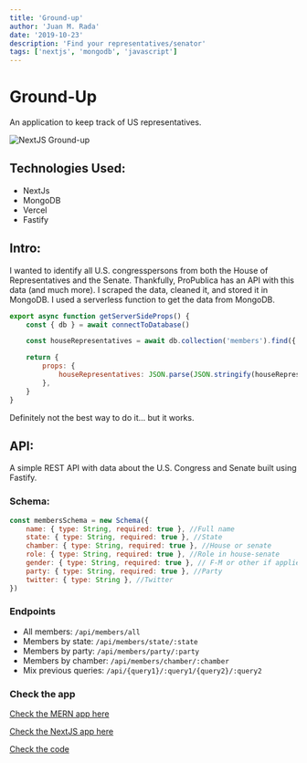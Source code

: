 ```yaml
---
title: 'Ground-up'
author: 'Juan M. Rada'
date: '2019-10-23'
description: 'Find your representatives/senator'
tags: ['nextjs', 'mongodb', 'javascript']
---
```


# Ground-Up

An application to keep track of US representatives.

![NextJS Ground-up](https://cdn1.bbcode0.com/uploads/2021/5/27/ea641796f2ad2572275365e2cbd0bf8a-full.png)

## Technologies Used:

-   NextJs
-   MongoDB
-   Vercel
-   Fastify

## Intro:

I wanted to identify all U.S. congresspersons from both the House of Representatives and the Senate. Thankfully, ProPublica has an API with this data (and much more). I scraped the data, cleaned it, and stored it in MongoDB. I used a serverless function to get the data from MongoDB.

```javascript
export async function getServerSideProps() {
    const { db } = await connectToDatabase()

    const houseRepresentatives = await db.collection('members').find({ chamber: 'house' }).toArray()

    return {
        props: {
            houseRepresentatives: JSON.parse(JSON.stringify(houseRepresentatives)),
        },
    }
}
```

Definitely not the best way to do it... but it works.

## API:

A simple REST API with data about the U.S. Congress and Senate built using Fastify.

### Schema:

```javascript
const membersSchema = new Schema({
    name: { type: String, required: true }, //Full name
    state: { type: String, required: true }, //State
    chamber: { type: String, required: true }, //House or senate
    role: { type: String, required: true }, //Role in house-senate
    gender: { type: String, required: true }, // F-M or other if applies
    party: { type: String, required: true }, //Party
    twitter: { type: String }, //Twitter
})
```

### Endpoints

-   All members: `/api/members/all `
-   Members by state: `/api/members/state/:state`
-   Members by party: `/api/members/party/:party`
-   Members by chamber: `/api/members/chamber/:chamber`
-   Mix previous queries: `/api/{query1}/:query1/{query2}/:query2`

### Check the app

[Check the MERN app here](https://ground-up-1.herokuapp.com/)

[Check the NextJS app here](https://ground-up-v1.jmrada14.vercel.app/)

[Check the code](https://github.com/jmrada14/ground-up-v1)

